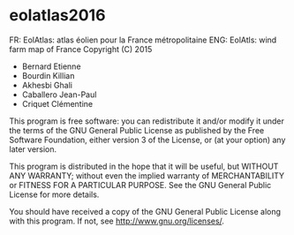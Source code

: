 # eolatlas2016

FR: EolAtlas: atlas éolien pour la France métropolitaine ENG: EolAtls: wind farm map of France Copyright (C) 2015 
* Bernard Etienne
* Bourdin Killian
* Akhesbi Ghali
* Caballero Jean-Paul
* Criquet Clémentine

This program is free software: you can redistribute it and/or modify it under the terms of the GNU General Public License as published by the Free Software Foundation, either version 3 of the License, or (at your option) any later version.

This program is distributed in the hope that it will be useful, but WITHOUT ANY WARRANTY; without even the implied warranty of MERCHANTABILITY or FITNESS FOR A PARTICULAR PURPOSE. See the GNU General Public License for more details.

You should have received a copy of the GNU General Public License along with this program. If not, see http://www.gnu.org/licenses/.
